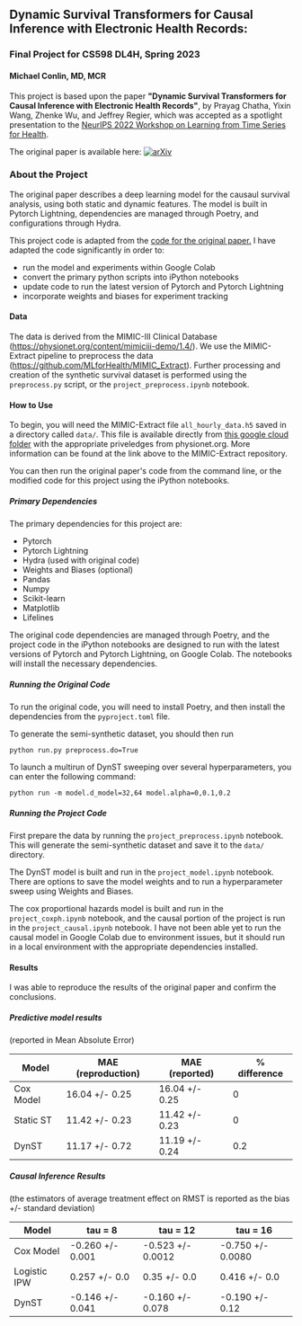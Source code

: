 ## Dynamic Survival Transformers for Causal Inference with Electronic Health Records: 
### Final Project for CS598 DL4H, Spring 2023

#### Michael Conlin, MD, MCR

This project is based upon the paper **"Dynamic Survival Transformers for Causal Inference with Electronic Health Records"**, by Prayag Chatha, Yixin Wang, Zhenke Wu, and Jeffrey Regier, which was accepted as a spotlight presentation to the [NeurIPS 2022 Workshop on Learning from Time Series for Health](https://timeseriesforhealth.github.io/).

The original paper is available here: [![arXiv](https://img.shields.io/badge/arXiv-<2210.15417>-<COLOR>.svg)](https://arxiv.org/abs/<2210.15417>)



### About the Project

The original paper describes a deep learning model for the causaul survival analysis, using both static and dynamic features. The model is built in Pytorch Lightning, dependencies are managed through Poetry, and configurations through Hydra.

This project code is adapted from the [code for the original paper.](https://github.com/prob-ml/DynST) I have adapted the code significantly in order to:
- run the model and experiments within Google Colab
- convert the primary python scripts into iPython notebooks
- update code to run the latest version of Pytorch and Pytorch Lightning
- incorporate weights and biases for experiment tracking

#### Data
The data is derived from the MIMIC-III Clinical Database (https://physionet.org/content/mimiciii-demo/1.4/). We use the MIMIC-Extract pipeline to preprocess the data (https://github.com/MLforHealth/MIMIC_Extract). Further processing and creation of the synthetic survival dataset is performed using the `preprocess.py` script, or the `project_preprocess.ipynb` notebook.

#### How to Use

To begin, you will need the MIMIC-Extract file `all_hourly_data.h5` saved in a directory called `data/`. This file is available directly from [this google cloud folder](https://console.cloud.google.com/storage/browser/mimic_extract;tab=objects?prefix=&forceOnObjectsSortingFiltering=false) with the appropriate priveledges from physionet.org. More information can be found at the link above to the MIMIC-Extract repository.

You can then run the original paper's code from the command line, or the modified code for this project using the iPython notebooks.

##### Primary Dependencies
The primary dependencies for this project are:
- Pytorch
- Pytorch Lightning
- Hydra (used with original code)
- Weights and Biases (optional)
- Pandas
- Numpy
- Scikit-learn
- Matplotlib
- Lifelines
  
The original code dependencies are managed through Poetry, and the project code in the iPython notebooks are designed to run with the latest versions of Pytorch and Pytorch Lightning, on Google Colab. The notebooks will install the necessary dependencies.

##### Running the Original Code

To run the original code, you will need to install Poetry, and then install the dependencies from the `pyproject.toml` file.

To generate the semi-synthetic dataset, you should then run
```
python run.py preprocess.do=True
```
To launch a multirun of DynST sweeping over several hyperparameters, you can enter the following command:

```
python run -m model.d_model=32,64 model.alpha=0,0.1,0.2  
```

##### Running the Project Code

First prepare the data by running the `project_preprocess.ipynb` notebook. This will generate the semi-synthetic dataset and save it to the `data/` directory.

The DynST model is built and run in the `project_model.ipynb` notebook. There are options to save the model weights and to run a hyperparameter sweep using Weights and Biases.

The cox proportional hazards model is built and run in the `project_coxph.ipynb` notebook, and the causal portion of the project is run in the `project_causal.ipynb` notebook. I have not been able yet to run the causal model in Google Colab due to environment issues, but it should run in a local environment with the appropriate dependencies installed.

#### Results

I was able to reproduce the results of the original paper and confirm the conclusions.

##### Predictive model results
(reported in Mean Absolute Error)

| Model       | MAE (reproduction) | MAE (reported)    | \% difference |
|-------------|-------------------|------------------|---------------|
| Cox Model | 16.04 +/- 0.25  | 16.04 +/- 0.25 | 0             |
| Static ST | 11.42 +/- 0.23  | 11.42 +/- 0.23 | 0             |
| DynST     | 11.17 +/- 0.72  | 11.19 +/- 0.24 | 0.2         |


##### Causal Inference Results
(the estimators of average treatment effect on RMST is reported as the bias +/- standard deviation)

| Model          | 	tau = 8          | tau = 12         | tau = 16         |
|----------------|--------------------|---------------------|---------------------|
| Cox Model    | -0.260 +/- 0.001 | -0.523 +/- 0.0012 | -0.750 +/- 0.0080 |
| Logistic IPW | 0.257 +/- 0.0    | 0.35 +/- 0.0      | 0.416 +/- 0.0     |
| DynST        | -0.146 +/- 0.041 | -0.160 +/- 0.078  | -0.190 +/- 0.12   |

